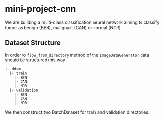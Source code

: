 # mini-project-cnn
We are building a multi-class classification neural network aiming to classify tumor as benign (BEN), malignant (CAN) or normal (NOR).

## Dataset Structure
In order to `flow_from_directory` method of the `ImageDataGenerator` data should be structured this way
```
|- ddsm
  |- train
    |- BEN
    |- CAN
    |- NOR
  |- validation
    |- BEN
    |- CAN
    |- NOR
 ```  
 We then construct two BatchDataset for train and validation directories.
